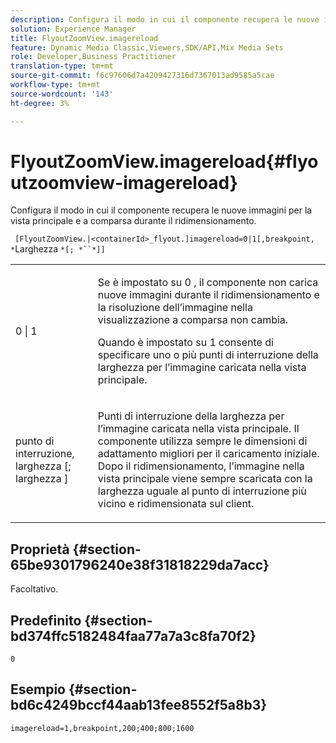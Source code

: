 ```yaml
---
description: Configura il modo in cui il componente recupera le nuove immagini per la vista principale e a comparsa durante il ridimensionamento.
solution: Experience Manager
title: FlyoutZoomView.imagereload
feature: Dynamic Media Classic,Viewers,SDK/API,Mix Media Sets
role: Developer,Business Practitioner
translation-type: tm+mt
source-git-commit: f6c97606d7a4209427316d7367013ad9585a5cae
workflow-type: tm+mt
source-wordcount: '143'
ht-degree: 3%

---
```



# FlyoutZoomView.imagereload{#flyoutzoomview-imagereload}

Configura il modo in cui il componente recupera le nuove immagini per la vista principale e a comparsa durante il ridimensionamento.

` [FlyoutZoomView.|<containerId>_flyout.]imagereload=0|1[,breakpoint, *`Larghezza `*[; *``*]]`

<table id="table_E314540D347D47699C04EB80D20C0721"> 
 <tbody> 
  <tr> 
   <td colname="col1"> <p> <span class="codeph"> 0 | 1 </span> </p> </td> 
   <td colname="col2"> <p>Se è impostato su <span class="codeph"> 0 </span>, il componente non carica nuove immagini durante il ridimensionamento e la risoluzione dell’immagine nella visualizzazione a comparsa non cambia. </p> <p>Quando è impostato su <span class="codeph"> 1 </span> consente di specificare uno o più punti di interruzione della larghezza per l’immagine caricata nella vista principale. </p> </td> 
  </tr> 
  <tr> 
   <td colname="col1"> <p> <span class="codeph"> punto di interruzione,  <span class="varname"> larghezza  </span>[;  <span class="varname"> larghezza  </span>]  </span> </p> </td> 
   <td colname="col2"> <p>Punti di interruzione della larghezza per l’immagine caricata nella vista principale. Il componente utilizza sempre le dimensioni di adattamento migliori per il caricamento iniziale. Dopo il ridimensionamento, l’immagine nella vista principale viene sempre scaricata con la larghezza uguale al punto di interruzione più vicino e ridimensionata sul client. </p> </td> 
  </tr> 
 </tbody> 
</table>

## Proprietà {#section-65be9301796240e38f31818229da7acc}

Facoltativo.

## Predefinito {#section-bd374ffc5182484faa77a7a3c8fa70f2}

`0`

## Esempio {#section-bd6c4249bccf44aab13fee8552f5a8b3}

`imagereload=1,breakpoint,200;400;800;1600`
